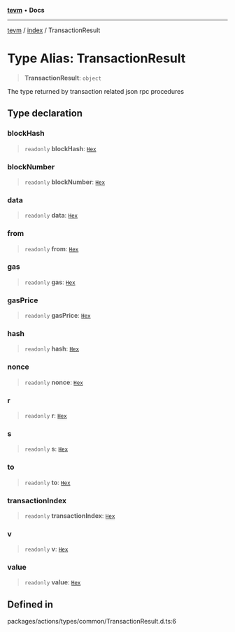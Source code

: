 [**tevm**](../../README.md) • **Docs**

***

[tevm](../../modules.md) / [index](../README.md) / TransactionResult

# Type Alias: TransactionResult

> **TransactionResult**: `object`

The type returned by transaction related
json rpc procedures

## Type declaration

### blockHash

> `readonly` **blockHash**: [`Hex`](../../actions/type-aliases/Hex.md)

### blockNumber

> `readonly` **blockNumber**: [`Hex`](../../actions/type-aliases/Hex.md)

### data

> `readonly` **data**: [`Hex`](../../actions/type-aliases/Hex.md)

### from

> `readonly` **from**: [`Hex`](../../actions/type-aliases/Hex.md)

### gas

> `readonly` **gas**: [`Hex`](../../actions/type-aliases/Hex.md)

### gasPrice

> `readonly` **gasPrice**: [`Hex`](../../actions/type-aliases/Hex.md)

### hash

> `readonly` **hash**: [`Hex`](../../actions/type-aliases/Hex.md)

### nonce

> `readonly` **nonce**: [`Hex`](../../actions/type-aliases/Hex.md)

### r

> `readonly` **r**: [`Hex`](../../actions/type-aliases/Hex.md)

### s

> `readonly` **s**: [`Hex`](../../actions/type-aliases/Hex.md)

### to

> `readonly` **to**: [`Hex`](../../actions/type-aliases/Hex.md)

### transactionIndex

> `readonly` **transactionIndex**: [`Hex`](../../actions/type-aliases/Hex.md)

### v

> `readonly` **v**: [`Hex`](../../actions/type-aliases/Hex.md)

### value

> `readonly` **value**: [`Hex`](../../actions/type-aliases/Hex.md)

## Defined in

packages/actions/types/common/TransactionResult.d.ts:6
